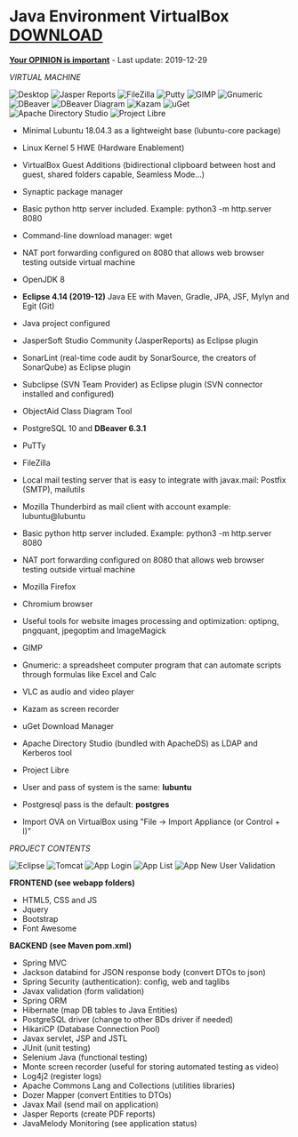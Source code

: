 # Java Environment VirtualBox [DOWNLOAD](https://github.com/Virtual-Machines/Java-Environment-VirtualBox/releases/download/latest/JavaEnvironmentVirtualBox.ova)

[**Your OPINION is important**](https://github.com/Virtual-Machines/Java-Environment-VirtualBox/issues/3) - Last update: 2019-12-29  

*VIRTUAL MACHINE*

![Desktop](https://raw.githubusercontent.com/Virtual-Machines/Java-Environment-VirtualBox/master/desktop.png)
![Jasper Reports](https://raw.githubusercontent.com/Virtual-Machines/Java-Environment-VirtualBox/master/jasperreports.png)
![FileZilla](https://raw.githubusercontent.com/Virtual-Machines/Java-Environment-VirtualBox/master/filezilla.png)
![Putty](https://raw.githubusercontent.com/Virtual-Machines/Java-Environment-VirtualBox/master/putty.png)
![GIMP](https://raw.githubusercontent.com/Virtual-Machines/Java-Environment-VirtualBox/master/gimp.png)
![Gnumeric](https://raw.githubusercontent.com/Virtual-Machines/Java-Environment-VirtualBox/master/gnumeric.png)
![DBeaver](https://raw.githubusercontent.com/Virtual-Machines/Java-Environment-VirtualBox/master/dbeaver.png)
![DBeaver Diagram](https://raw.githubusercontent.com/Virtual-Machines/Java-Environment-VirtualBox/master/dbeaverDiagram.png)
![Kazam](https://raw.githubusercontent.com/Virtual-Machines/Java-Environment-VirtualBox/master/kazam.png)
![uGet](https://raw.githubusercontent.com/Virtual-Machines/Java-Environment-VirtualBox/master/uget.png)
![Apache Directory Studio](https://raw.githubusercontent.com/Virtual-Machines/Java-Environment-VirtualBox/master/apacheDirectoryStudio.png)
![Project Libre](https://raw.githubusercontent.com/Virtual-Machines/Java-Environment-VirtualBox/master/projectLibre.png)

- Minimal Lubuntu 18.04.3 as a lightweight base (lubuntu-core package)
- Linux Kernel 5 HWE (Hardware Enablement)
- VirtualBox Guest Additions (bidirectional clipboard between host and guest, shared folders capable, Seamless Mode...)
- Synaptic package manager
- Basic python http server included. Example: python3 -m http.server 8080
- Command-line download manager: wget
- NAT port forwarding configured on 8080 that allows web browser testing outside virtual machine
- OpenJDK 8
- **Eclipse 4.14 (2019-12)** Java EE with Maven, Gradle, JPA, JSF, Mylyn and Egit (Git)
- Java project configured
- JasperSoft Studio Community (JasperReports) as Eclipse plugin
- SonarLint (real-time code audit by SonarSource, the creators of SonarQube) as Eclipse plugin
- Subclipse (SVN Team Provider) as Eclipse plugin (SVN connector installed and configured)
- ObjectAid Class Diagram Tool
- PostgreSQL 10 and **DBeaver 6.3.1**
- PuTTy
- FileZilla
- Local mail testing server that is easy to integrate with javax.mail: Postfix (SMTP), mailutils
- Mozilla Thunderbird as mail client with account example: lubuntu@lubuntu
- Basic python http server included. Example: python3 -m http.server 8080
- NAT port forwarding configured on 8080 that allows web browser testing outside virtual machine
- Mozilla Firefox
- Chromium browser
- Useful tools for website images processing and optimization: optipng, pngquant, jpegoptim and ImageMagick
- GIMP
- Gnumeric: a spreadsheet computer program that can automate scripts through formulas like Excel and Calc
- VLC as audio and video player
- Kazam as screen recorder
- uGet Download Manager
- Apache Directory Studio (bundled with ApacheDS) as LDAP and Kerberos tool
- Project Libre

- User and pass of system is the same: **lubuntu**
- Postgresql pass is the default: **postgres**
- Import OVA on VirtualBox using "File -> Import Appliance (or Control + I)"

*PROJECT CONTENTS*

![Eclipse](https://raw.githubusercontent.com/Virtual-Machines/Java-Environment-VirtualBox/master/eclipse.png)
![Tomcat](https://raw.githubusercontent.com/Virtual-Machines/Java-Environment-VirtualBox/master/tomcatRun.png)
![App Login](https://raw.githubusercontent.com/Virtual-Machines/Java-Environment-VirtualBox/master/appLogin.png)
![App List](https://raw.githubusercontent.com/Virtual-Machines/Java-Environment-VirtualBox/master/appList.png)
![App New User Validation](https://raw.githubusercontent.com/Virtual-Machines/Java-Environment-VirtualBox/master/appNewUserValidation.png)

**FRONTEND (see webapp folders)**
- HTML5, CSS and JS
- Jquery
- Bootstrap
- Font Awesome

**BACKEND (see Maven pom.xml)**
- Spring MVC
- Jackson databind for JSON response body (convert DTOs to json)
- Spring Security (authentication): config, web and taglibs
- Javax validation (form validation)
- Spring ORM
- Hibernate (map DB tables to Java Entities)
- PostgreSQL driver (change to other BDs driver if needed)
- HikariCP (Database Connection Pool)
- Javax servlet, JSP and JSTL
- JUnit (unit testing)
- Selenium Java (functional testing)
- Monte screen recorder (useful for storing automated testing as video)
- Log4j2 (register logs)
- Apache Commons Lang and Collections (utilities libraries)
- Dozer Mapper (convert Entities to DTOs)
- Javax Mail (send mail on application)
- Jasper Reports (create PDF reports)
- JavaMelody Monitoring (see application status)
